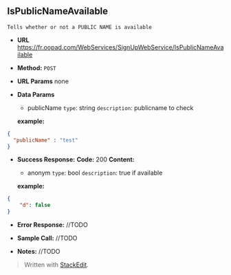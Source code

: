 **IsPublicNameAvailable**
----
	Tells whether or not a PUBLIC NAME is available

* **URL**
  https://fr.oopad.com/WebServices/SignUpWebService/IsPublicNameAvailable

* **Method:**
   `POST` 
  
*  **URL Params**
	none
	
* **Data Params**
	- publicName
		`type`: string
		`description`: publicname to check

	**example:**
```json
{
  "publicName" : "test"
}
```

* **Success Response:**
    **Code:** 200 
    **Content:** 
    
    - anonym
	    `type`: bool
	    `description`: true if available

	**example:**
```json
{
    "d": false
}
```

* **Error Response:**
//TODO

* **Sample Call:**
//TODO

* **Notes:**
//TODO

> Written with [StackEdit](https://stackedit.io/).

